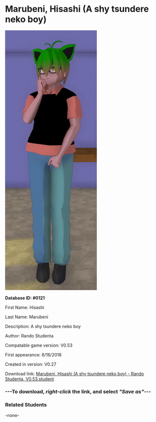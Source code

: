 # Marubeni, Hisashi (A shy tsundere neko boy)

<img src="../../Files/Images/Marubeni, Hisashi (A shy tsundere neko boy).png" title="Marubeni, Hisashi (A shy tsundere neko boy) - Rando Studenta, V0.53">

**Database ID: #0121**

First Name: Hisashi

Last Name: Marubeni

Description: A shy tsundere neko boy

Author: Rando Studenta

Compatable game version: V0.53

First appearance: 8/16/2018

Created in version: V0.27

Download link: <a href="https://raw.githubusercontent.com/Arbiter1223/Daigaku-Gurashi-Custom-Students/master/Files/Student%20Files/Marubeni%2C%20Hisashi%20(A%20shy%20tsundere%20neko%20boy)%20-%20Rando%20Studenta%2C%20V0.53.student">Marubeni, Hisashi (A shy tsundere neko boy) - Rando Studenta, V0.53.student</a>

### ---**To download, _right-click_ the link, and select _"Save as"_**---

### Related Students

-none-
